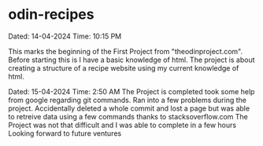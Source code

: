# odin-recipes
Dated: 14-04-2024 Time: 10:15 PM

This marks the beginning of the First Project from "theodinproject.com".
Before starting this is I have a basic knowledge of html. The project is about creating a structure of a recipe website using my current knowledge of html.

Dated: 15-04-2024 Time: 2:50 AM
The Project is completed took some help from google regarding git commands.
Ran into a few problems during the project. Accidentally deleted a whole commit and lost a page but was able to retreive data using a few commands thanks to stacksoverflow.com
The Project was not that difficult and I was able to complete in a few hours
Looking forward to future ventures
